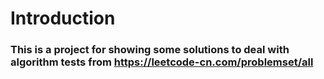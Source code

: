 # Introduction

### This is a project for showing some solutions to deal with algorithm tests from https://leetcode-cn.com/problemset/all
